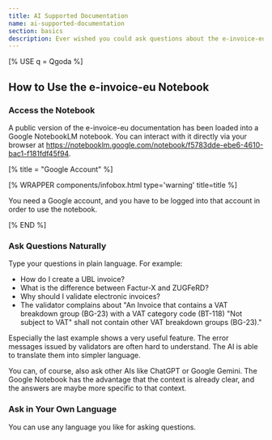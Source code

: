 ```yaml
---
title: AI Supported Documentation
name: ai-supported-documentation
section: basics
description: Ever wished you could ask questions about the e-invoice-eu documentation and get instant answers? With Google NotebookLM, you can now explore the entire documentation in an interactive, AI-powered notebook.
---
```


<!--qgoda-no-xgettext-->

[% USE q = Qgoda %]

<!--/qgoda-no-xgettext-->

## How to Use the e-invoice-eu Notebook

### Access the Notebook

A public version of the e-invoice-eu documentation has been loaded into a
Google NotebookLM notebook. You can interact with it directly via your browser
at https://notebooklm.google.com/notebook/f5783dde-ebe6-4610-bac1-f181fdf45f94.

[% title = "Google Account" %]
<!--qgoda-no-xgettext-->
[% WRAPPER components/infobox.html type='warning' title=title %]
<!--/qgoda-no-xgettext-->
You need a Google account, and you have to be logged into that account in order
to use the notebook.
<!--qgoda-no-xgettext-->
[% END %]
<!--/qgoda-no-xgettext-->

### Ask Questions Naturally

Type your questions in plain language. For example:

- How do I create a UBL invoice?
- What is the difference between Factur-X and ZUGFeRD?
- Why should I validate electronic invoices?
- The validator complains about "An Invoice that contains a VAT breakdown group (BG-23) with a VAT category code (BT-118) "Not subject to VAT" shall not contain other VAT breakdown groups (BG-23)."

Especially the last example shows a very useful feature. The error messages
issued by validators are often hard to understand. The AI is able to translate
them into simpler language.

You can, of course, also ask other AIs like ChatGPT or Google Gemini. The
Google Notebook has the advantage that the context is already clear, and the
answers are maybe more specific to that context.

### Ask in Your Own Language

You can use any language you like for asking questions.

